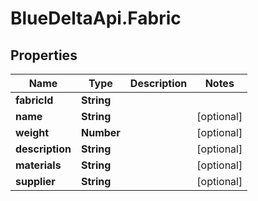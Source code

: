 # BlueDeltaApi.Fabric

## Properties
Name | Type | Description | Notes
------------ | ------------- | ------------- | -------------
**fabricId** | **String** |  | 
**name** | **String** |  | [optional] 
**weight** | **Number** |  | [optional] 
**description** | **String** |  | [optional] 
**materials** | **String** |  | [optional] 
**supplier** | **String** |  | [optional] 


